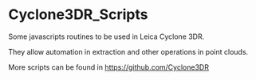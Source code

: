 # Cyclone3DR_Scripts

Some javascripts routines to be used in Leica Cyclone 3DR.

They allow automation in extraction and other operations in point clouds.

More scripts can be found in https://github.com/Cyclone3DR
